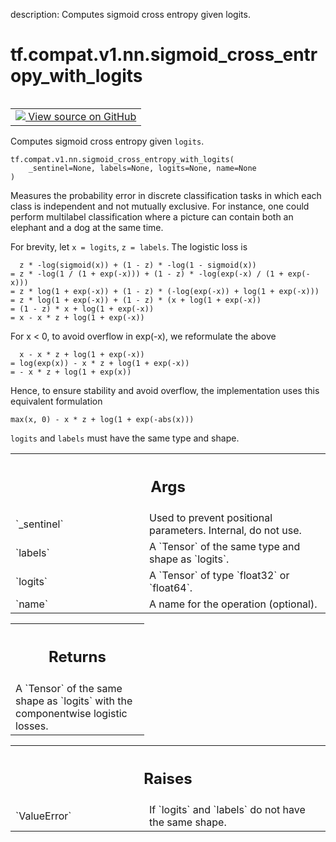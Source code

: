 description: Computes sigmoid cross entropy given logits.

<div itemscope itemtype="http://developers.google.com/ReferenceObject">
<meta itemprop="name" content="tf.compat.v1.nn.sigmoid_cross_entropy_with_logits" />
<meta itemprop="path" content="Stable" />
</div>

# tf.compat.v1.nn.sigmoid_cross_entropy_with_logits

<!-- Insert buttons and diff -->

<table class="tfo-notebook-buttons tfo-api nocontent" align="left">
<td>
  <a target="_blank" href="https://github.com/tensorflow/tensorflow/blob/r2.2/tensorflow/python/ops/nn_impl.py#L112-L189">
    <img src="https://www.tensorflow.org/images/GitHub-Mark-32px.png" />
    View source on GitHub
  </a>
</td>
</table>



Computes sigmoid cross entropy given `logits`.

<pre class="devsite-click-to-copy prettyprint lang-py tfo-signature-link">
<code>tf.compat.v1.nn.sigmoid_cross_entropy_with_logits(
    _sentinel=None, labels=None, logits=None, name=None
)
</code></pre>



<!-- Placeholder for "Used in" -->

Measures the probability error in discrete classification tasks in which each
class is independent and not mutually exclusive.  For instance, one could
perform multilabel classification where a picture can contain both an elephant
and a dog at the same time.

For brevity, let `x = logits`, `z = labels`.  The logistic loss is

      z * -log(sigmoid(x)) + (1 - z) * -log(1 - sigmoid(x))
    = z * -log(1 / (1 + exp(-x))) + (1 - z) * -log(exp(-x) / (1 + exp(-x)))
    = z * log(1 + exp(-x)) + (1 - z) * (-log(exp(-x)) + log(1 + exp(-x)))
    = z * log(1 + exp(-x)) + (1 - z) * (x + log(1 + exp(-x))
    = (1 - z) * x + log(1 + exp(-x))
    = x - x * z + log(1 + exp(-x))

For x < 0, to avoid overflow in exp(-x), we reformulate the above

      x - x * z + log(1 + exp(-x))
    = log(exp(x)) - x * z + log(1 + exp(-x))
    = - x * z + log(1 + exp(x))

Hence, to ensure stability and avoid overflow, the implementation uses this
equivalent formulation

    max(x, 0) - x * z + log(1 + exp(-abs(x)))

`logits` and `labels` must have the same type and shape.

<!-- Tabular view -->
 <table class="responsive fixed orange">
<colgroup><col width="214px"><col></colgroup>
<tr><th colspan="2"><h2 class="add-link">Args</h2></th></tr>

<tr>
<td>
`_sentinel`
</td>
<td>
Used to prevent positional parameters. Internal, do not use.
</td>
</tr><tr>
<td>
`labels`
</td>
<td>
A `Tensor` of the same type and shape as `logits`.
</td>
</tr><tr>
<td>
`logits`
</td>
<td>
A `Tensor` of type `float32` or `float64`.
</td>
</tr><tr>
<td>
`name`
</td>
<td>
A name for the operation (optional).
</td>
</tr>
</table>



<!-- Tabular view -->
 <table class="responsive fixed orange">
<colgroup><col width="214px"><col></colgroup>
<tr><th colspan="2"><h2 class="add-link">Returns</h2></th></tr>
<tr class="alt">
<td colspan="2">
A `Tensor` of the same shape as `logits` with the componentwise
logistic losses.
</td>
</tr>

</table>



<!-- Tabular view -->
 <table class="responsive fixed orange">
<colgroup><col width="214px"><col></colgroup>
<tr><th colspan="2"><h2 class="add-link">Raises</h2></th></tr>

<tr>
<td>
`ValueError`
</td>
<td>
If `logits` and `labels` do not have the same shape.
</td>
</tr>
</table>

